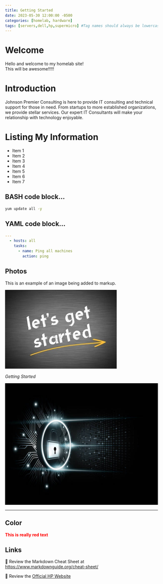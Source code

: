 ```yaml
---
title: Getting Started
date: 2023-05-30 12:00:00 -0500
categories: [homelab, hardware]
tags: [servers,dell,hp,supermicro] #Tag names should always be lowercase
---
```


<!--This is an HTML comment in markdown. Similar to # in bash -->

<!--Titles can be in H1-H6, whichever format you choose, put that many #'s in front of the title -->

# Welcome

Hello and welcome to my homelab site! \
This will be awesome!!!!!

# Introduction 
Johnson Premier Consulting is here to provide IT consulting and technical support for those in need. From startups to more established organizations, we provide stellar services. Our expert IT Consultants will make your relationship with technology enjoyable.

<!--*'s will help you create unordered lists -->

# Listing My Information


* Item 1
* Item 2
* Item 3
* Item 4
* Item 5
* Item 6
* Item 7

<!-- ``` data inside ``` will help you create code blocks -->

<!-- below is a bash code block -->

## BASH code block...
```bash
yum update all -y
```

<!-- below is a yml code block -->

## YAML code block...

```yml
---
  - hosts: all
    tasks:
      - name: Ping all machines
        action: ping
```

<!-- below is commented out, because it's not working on the github site, but it is working locally. When I comment out the ## Photos section, the website updates correctly. ** NEED TO TROUBLESHOOT ** It appears that the files MUST be .jpg, when I had a .png file the image didn't load.
-->

## Photos

This is an example of an image being added to markup.

![Getting Started](/assets/img/posts/getting-started.jpg)

_Getting Started_

<!-- 

You can also add an image with the below text. It works great for resizing, however, the image does not show up in the preview section of VSCode, it shows up as a broken image, but it works on the website.

-->

<img src="/assets/img/posts/2023/rhel-unlock/rhel-unlock.jpg" alt="RHEL Unlock" style="height:400px; width:600px;" />

<!-- 
-->

<!-- 
*** is a page break; 3 stars or more is a page break in markdown
-->

***

## Color

<span style="color:red"> **This is really red text** </span>


## Links

🔗 Review the Markdown Cheat Sheet at <https://www.markdownguide.org/cheat-sheet/>

🔗 Review the [Official HP Website](https://hp.com)


<br>
<br>